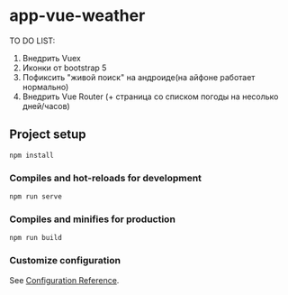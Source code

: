 # app-vue-weather

TO DO LIST:
1. Внедрить Vuex
2. Иконки от bootstrap 5
3. Пофиксить "живой поиск" на андроиде(на айфоне работает нормально)
4. Внедрить Vue Router (+ страница со списком погоды на несолько дней/часов)

## Project setup
```
npm install
```

### Compiles and hot-reloads for development
```
npm run serve
```

### Compiles and minifies for production
```
npm run build
```

### Customize configuration
See [Configuration Reference](https://cli.vuejs.org/config/).

